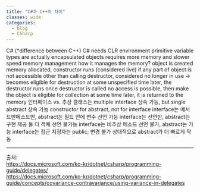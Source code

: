 ```yaml
---
title: "C#과 C++의 차이"
classes: wide
categories: 
  - blog
  - CSharp
---
```

   
C# (*difference between C++)
C# needs CLR environment 
primitive variable types are actually encapsulated objects
requires more memory and slower speed
memory management
how it manages the memory?
object is created memory allocated, constructor runs (considered live)
if any part of object is not accessible other than calling destructor,
		considered no longer in use -> becomes eligible for destruction
at some unspecified time later, the destructor runs
once destructor is called no access is possible, 
		then make the object is eligible for collection
at some time later, it is returned to the memory
인터페이스 vs. 추상
클래스는 multiple interface 상속 가능, but single abstract 상속 가능
constructor for abstract, not for interface
interface는 메서드만메소드만, abstract는 필드 안에 변수 선언 가능
interface는 선언만, abstract는 구현 제공
둘 다 객체 선언 불가능
interface는 비추상 메소드 선언 불가, abstract는 가능
interface는 접근 지정자는 public; 변경 불가
상대적으로 abstract가 더 빠르게 작동

  
---  
출처:   
<https://docs.microsoft.com/ko-kr/dotnet/csharp/programming-guide/delegates/>  
<https://docs.microsoft.com/ko-kr/dotnet/csharp/programming-guide/concepts/covariance-contravariance/using-variance-in-delegates>
